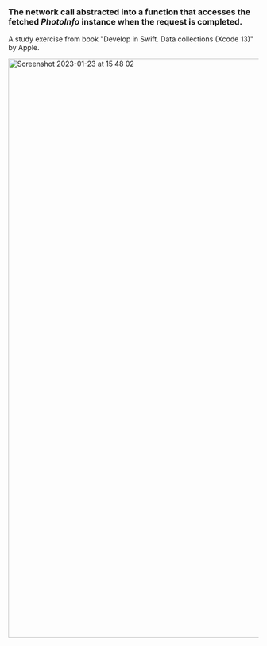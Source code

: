 ### The network call abstracted into a function that accesses the fetched *PhotoInfo* instance when the request is completed.

A study exercise from book "Develop in Swift. Data collections (Xcode 13)" by Apple.

<img width="1165" alt="Screenshot 2023-01-23 at 15 48 02" src="https://user-images.githubusercontent.com/122368077/214072478-07212172-9e43-48aa-879e-8960fe54c95f.png">
